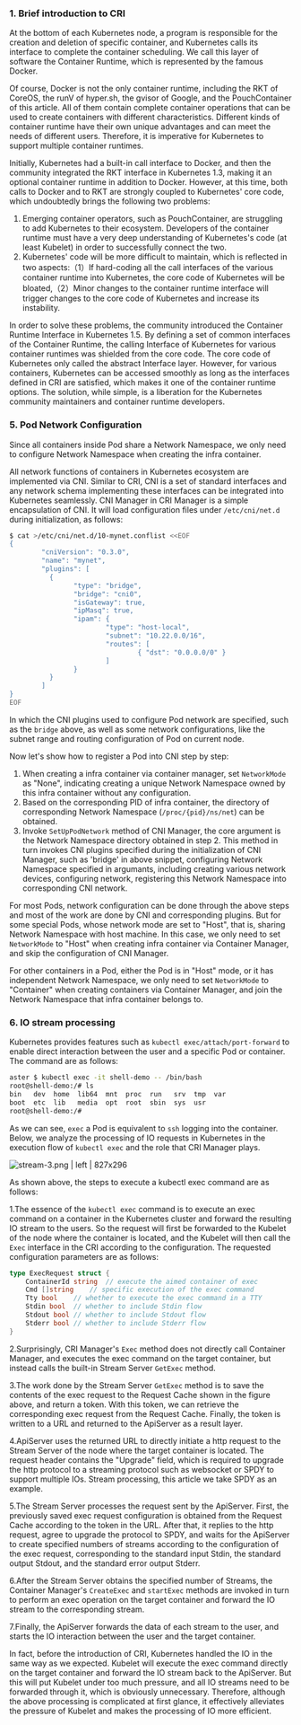 
### 1. Brief introduction to CRI

At the bottom of each Kubernetes node, a program is responsible for the creation and deletion of specific container, and Kubernetes calls its interface to complete the container scheduling. We call this layer of software the Container Runtime, which is represented by the famous Docker.

Of course, Docker is not the only container runtime, including the RKT of CoreOS, the runV of hyper.sh, the gvisor of Google, and the PouchContainer of this article. All of them contain complete container operations that can be used to create containers with different characteristics. Different kinds of container runtime have their own unique advantages and can meet the needs of different users. Therefore, it is imperative for Kubernetes to support multiple container runtimes.

Initially, Kubernetes had a built-in call interface to Docker, and then the community integrated the RKT interface in Kubernetes 1.3, making it an optional container runtime in addition to Docker. However, at this time, both calls to Docker and to RKT are strongly coupled to Kubernetes' core code, which undoubtedly brings the following two problems:

1. Emerging container operators, such as PouchContainer, are struggling to add Kubernetes to their ecosystem. Developers of the container runtime must have a very deep understanding of Kubernetes's code (at least Kubelet) in order to successfully connect the two.
2. Kubernetes' code will be more difficult to maintain, which is reflected in two aspects:（1）If hard-coding all the call interfaces of the various container runtime into Kubernetes, the core code of Kubernetes will be bloated,（2）Minor changes to the container runtime interface will trigger changes to the core code of Kubernetes and increase its instability.

In order to solve these problems, the community introduced the Container Runtime Interface in Kubernetes 1.5. By defining a set of common interfaces of the Container Runtime, the calling Interface of Kubernetes for various container runtimes was shielded from the core code. The core code of Kubernetes only called the abstract Interface layer. However, for various containers, Kubernetes can be accessed smoothly as long as the interfaces defined in CRI are satisfied, which makes it one of the container runtime options. The solution, while simple, is a liberation for the Kubernetes community maintainers and container runtime developers.

### 5. Pod Network Configuration

Since all containers inside Pod share a Network Namespace, we only need to configure Network Namespace when creating the infra container.

All network functions of containers in Kubernetes ecosystem are implemented via CNI. Similar to CRI, CNI is a set of standard interfaces and any network schema implementing these interfaces can be integrated into Kubernetes seamlessly. CNI Manager in CRI Manager is a simple encapsulation of CNI. It will load configuration files under `/etc/cni/net.d` during initialization, as follows:

```sh
$ cat >/etc/cni/net.d/10-mynet.conflist <<EOF
{
        "cniVersion": "0.3.0",
        "name": "mynet",
        "plugins": [
          {
                "type": "bridge",
                "bridge": "cni0",
                "isGateway": true,
                "ipMasq": true,
                "ipam": {
                        "type": "host-local",
                        "subnet": "10.22.0.0/16",
                        "routes": [
                                { "dst": "0.0.0.0/0" }
                        ]
                }
          }
        ]
}
EOF
```

In which the CNI plugins used to configure Pod network are specified, such as the `bridge` above, as well as some network configurations, like the subnet range and routing configuration of Pod on current node.

Now let's show how to register a Pod into CNI step by step:

1. When creating a infra container via container manager, set `NetworkMode` as "None", indicating creating a unique Network Namespace owned by this infra container without any configuration.
2. Based on the corresponding PID of infra container, the directory of corresponding Network Namespace (`/proc/{pid}/ns/net`) can be obtained.
3. Invoke `SetUpPodNetwork` method of CNI Manager, the core argument is the Network Namespace directory obtained in step 2. This method in turn invokes CNI plugins specified during the initialization of CNI Manager, such as 'bridge' in above snippet, configuring Network Namespace specified in argumants, including creating various network devices, configuring network, registering this Network Namespace into corresponding CNI network.

For most Pods, network configuration can be done through the above steps and most of the work are done by CNI and corresponding plugins. But for some special Pods, whose network mode are set to "Host", that is, sharing Network Namespace with host machine. In this case, we only need to set `NetworkMode` to "Host" when creating infra container via Container Manager, and skip the configuration of CNI Manager.

For other containers in a Pod, either the Pod is in "Host" mode, or it has independent Network Namespace, we only need to set `NetworkMode` to "Container" when creating containers via Container Manager, and join the Network Namespace that infra container belongs to.

### 6. IO stream processing

Kubernetes provides features such as `kubectl exec/attach/port-forward` to enable direct interaction between the user and a specific Pod or container. The command are as follows:

```sh
aster $ kubectl exec -it shell-demo -- /bin/bash
root@shell-demo:/# ls
bin   dev  home  lib64  mnt  proc  run   srv  tmp  var
boot  etc  lib   media  opt  root  sbin  sys  usr
root@shell-demo:/#
```
As we can see, `exec` a Pod is equivalent to `ssh` logging into the container. Below, we analyze the processing of IO requests in Kubernetes in the execution flow of `kubectl exec` and the role that CRI Manager plays.



![stream-3.png | left | 827x296](https://cdn.yuque.com/lark/0/2018/png/103564/1527478375654-1c891ac5-7dd0-4432-9f72-56c4feb35ac6.png "")


As shown above, the steps to execute a kubectl exec command are as follows:

1.The essence of the `kubectl exec` command is to execute an exec command on a container in the Kubernetes cluster and forward the resulting IO stream to the users. So the request will first be forwarded to the Kubelet of the node where the container is located, and the Kubelet will then call the `Exec` interface in the CRI according to the configuration. The requested configuration parameters are as follows:

```go
type ExecRequest struct {
    ContainerId string  // execute the aimed container of exec
    Cmd []string    // specific execution of the exec command
    Tty bool    // whether to execute the exec command in a TTY
    Stdin bool  // whether to include Stdin flow
    Stdout bool // whether to include Stdout flow
    Stderr bool // whether to include Stderr flow
}
```

2.Surprisingly, CRI Manager's `Exec` method does not directly call Container Manager, and executes the exec command on the target container, but instead calls the built-in Stream Server `GetExec` method.

3.The work done by the Stream Server `GetExec` method is to save the contents of the exec request to the Request Cache shown in the figure above, and return a token. With this token, we can retrieve the corresponding exec request from the Request Cache. Finally, the token is written to a URL and returned to the ApiServer as a result layer.

4.ApiServer uses the returned URL to directly initiate a http request to the Stream Server of the node where the target container is located. The request header contains the "Upgrade" field, which is required to upgrade the http protocol to a streaming protocol such as websocket or SPDY to support multiple IOs. Stream processing, this article we take SPDY as an example.

5.The Stream Server processes the request sent by the ApiServer. First, the previously saved exec request configuration is obtained from the Request Cache according to the token in the URL. After that, it replies to the http request, agree to upgrade the protocol to SPDY, and waits for the ApiServer to create specified numbers of streams according to the configuration of the exec request, corresponding to the standard input Stdin, the standard output Stdout, and the standard error output Stderr.

6.After the Stream Server obtains the specified number of Streams, the Container Manager's `CreateExec` and `startExec` methods are invoked in turn to perform an exec operation on the target container and forward the IO stream to the corresponding stream.

7.Finally, the ApiServer forwards the data of each stream to the user, and starts the IO interaction between the user and the target container.

In fact, before the introduction of CRI, Kubernetes handled the IO in the same way as we expected. Kubelet will execute the exec command directly on the target container and forward the IO stream back to the ApiServer. But this will put Kubelet under too much pressure, and all IO streams need to be forwarded through it, which is obviously unnecessary. Therefore, although the above processing is complicated at first glance, it effectively alleviates the pressure of Kubelet and makes the processing of IO more efficient.

<!--stackedit_data:
eyJoaXN0b3J5IjpbLTEzNDg1NDEyMTUsNDIxNzA2NjU5LDQyMT
cwNjY1OSwtMTAzMDU0ODQ2LC0xMDMwNTQ4NDYsLTgyNTI5OTUy
NF19
-->